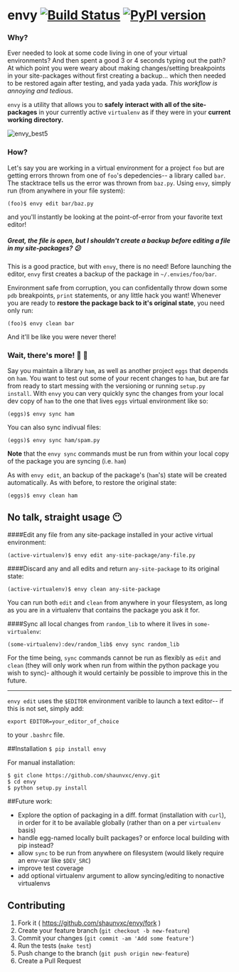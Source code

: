 # envy [![Build Status](https://travis-ci.org/shaunvxc/envy.svg?branch=master)](https://travis-ci.org/shaunvxc/envy) [![PyPI version](https://badge.fury.io/py/envy.svg)](https://badge.fury.io/py/envy)

### Why?

Ever needed to look at some code living in one of your virtual environments? And then spent a good 3 or 4 seconds typing out the path? At which point you were weary about making changes/setting breakpoints in your site-packages without first creating a backup... which then needed to be restored again after testing, and yada yada yada.  *This workflow is annoying and tedious*.

`envy` is a utility that allows you to ****safely**** **interact with all of the site-packages** in your currently active `virtualenv` as if they were in your **current working directory.**

![envy_best5](https://cloud.githubusercontent.com/assets/3979753/13486757/df564a3a-e0e1-11e5-9e48-666fb658f6f4.gif)

### How?
Let's say you are working in a virtual environment for a project `foo` but are getting errors thrown from one of `foo`'s depedencies-- a library called `bar`.  The stacktrace tells us the error was thrown from `baz.py`.  Using `envy`, simply run (from anywhere in your file system):

`(foo)$ envy edit bar/baz.py`

and you'll instantly be looking at the point-of-error from your favorite text editor!

##### Great, the file is open, but I shouldn't create a backup before editing a file in my site-packages? :confused:
This is a good practice, but with `envy`, there is no need!  Before launching the editor, `envy` first creates a backup of the package in `~/.envies/foo/bar`.   

Environment safe from corruption, you can confidentally throw down some `pdb` breakpoints, `print` statements, or any little hack you want!   Whenever you are ready to **restore the package back to it's original state**, you need only run:

`(foo)$ envy clean bar`

And it'll be like you were never there!

### Wait, there's more! :pig2: :egg:

Say you maintain a library `ham`, as well as another project `eggs` that depends on `ham`.  You want to test out some of your recent changes to `ham`, but are far from ready to start messing with the versioning or running `setup.py install`. With `envy` you can very quickly sync the changes from your local dev copy of `ham` to the one that lives `eggs` virtual environment like so:

`(eggs)$ envy sync ham`

You can also sync indivual files:

`(eggs)$ envy sync ham/spam.py`

**Note** that the `envy sync` commands must be run from within your local copy of the package you are syncing (i.e. `ham`)

As with `envy edit`, an backup of the package's (`ham`'s) state will be created automatically.  As with before, to restore the original state:

`(eggs)$ envy clean ham`

## No talk, straight usage :no_mouth:

####Edit any file from any site-package installed in your active virtual environment:

`(active-virtualenv)$ envy edit any-site-package/any-file.py`

####Discard any and all edits and return `any-site-package` to its original state:

`(active-virtualenv)$ envy clean any-site-package`

You can run both `edit` and `clean` from anywhere in your filesystem, as long as you are in a virtualenv that contains the package you ask it for.

####Sync all local changes from `random_lib` to where it lives in `some-virtualenv`:

`(some-virtualenv):dev/random_lib$ envy sync random_lib`

For the time being, `sync` commands cannot be run as flexibly as `edit` and `clean` (they will only work when run from within the python package you wish to sync)- although it would certainly be possible to improve this in the future.

** ** **
`envy edit` uses the `$EDITOR` environment varible to launch a text editor-- if this is not set, simply add:

`export EDITOR=your_editor_of_choice`

to your `.bashrc` file.

##Installation
`$ pip install envy`

For manual installation:
```shell
$ git clone https://github.com/shaunvxc/envy.git
$ cd envy
$ python setup.py install
```

##Future work:
- Explore the option of packaging in a diff. format (installation with `curl`), in order for it to be available globally (rather than on a per `virtualenv` basis)
- handle egg-named locally built packages? or enforce local building with pip instead?
- allow `sync` to be run from anywhere on filesystem (would likely require an env-var like `$DEV_SRC`)
- improve test coverage
- add optional virtualenv argument to allow syncing/editing to nonactive virtualenvs

## Contributing
1. Fork it ( https://github.com/shaunvxc/envy/fork )
1. Create your feature branch (`git checkout -b new-feature`)
1. Commit your changes (`git commit -am 'Add some feature'`)
1. Run the tests (`make test`)
1. Push change to the branch (`git push origin new-feature`)
1. Create a Pull Request



